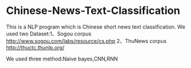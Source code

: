 # Chinese-News-Text-Classification
This is a NLP program which is Chinese short news text classification.
We used two Dataset:1、Sogou corpus http://www.sogou.com/labs/resource/cs.php
                    2、ThuNews corpus http://thuctc.thunlp.org/
                    
We used three method:Naive bayes,CNN,RNN
